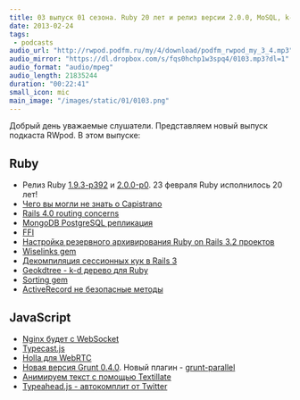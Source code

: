 ```yaml
---
title: 03 выпуск 01 сезона. Ruby 20 лет и релиз версии 2.0.0, MoSQL, k-d деревья, и прочее
date: 2013-02-24
tags:
 - podcasts
audio_url: "http://rwpod.podfm.ru/my/4/download/podfm_rwpod_my_3_4.mp3"
audio_mirror: "https://dl.dropbox.com/s/fqs0hchp1w3spq4/0103.mp3?dl=1"
audio_format: "audio/mpeg"
audio_length: 21835244
duration: "00:22:41"
small_icon: mic
main_image: "/images/static/01/0103.png"
---
```


Добрый день уважаемые слушатели. Представляем новый выпуск подкаста RWpod. В этом выпуске:

## Ruby

 - Релиз Ruby [1.9.3-p392](http://www.ruby-lang.org/en/news/2013/02/22/ruby-1-9-3-p392-is-released/) и [2.0.0-p0](http://www.ruby-lang.org/en/news/2013/02/24/ruby-2-0-0-p0-is-released/). 23 февраля Ruby исполнилось 20 лет!
 - [Чего вы могли не знать о Capistrano](http://benediktdeicke.com/2013/02/what-you-did-not-know-about-capistrano-yet/)
 - [Rails 4.0 routing concerns](http://blog.envylabs.com/post/43076921318/rails-4-routing-concerns)
 - [MongoDB PostgreSQL репликация](https://github.com/stripe/mosql)
 - [FFI](http://spin.atomicobject.com/2013/02/15/ffi-foreign-function-interfaces/)
 - [Настройка резервного архивирования Ruby on Rails 3.2 проектов](http://csolg.com/blogs/nastroika-rezervnogo-arhivirovaniya-backup-ruby-on-rails-32-proektov)
 - [Wiselinks gem](https://github.com/igor-alexandrov/wiselinks)
 - [Декомпиляция сессионных кук в Rails 3](http://alindeman.github.com/2013/02/18/decoding-rails-session-cookies.html)
 - [Geokdtree - k-d дерево для Ruby](https://github.com/colinsurprenant/geokdtree)
 - [Sorting gem](https://github.com/apeiros/sorting)
 - [ActiveRecord не безопасные методы](http://rails-sqli.org/)

## JavaScript

 - [Nginx будет с WebSocket](http://www.linux.org.ru/news/opensource/8870692)
 - [Typecast.js](http://www.typecastjs.org/)
 - [Holla для WebRTC](https://github.com/wearefractal/holla)
 - [Новая версия Grunt 0.4.0](http://weblog.bocoup.com/tearing-grunt-apart/). Новый плагин - [grunt-parallel](https://github.com/iammerrick/grunt-parallel)
 - [Анимируем текст с помощью Textillate](http://jschr.github.com/textillate/)
 - [Typeahead.js - автокомплит от Twitter](http://twitter.github.com/typeahead.js/)


<!--more-->

